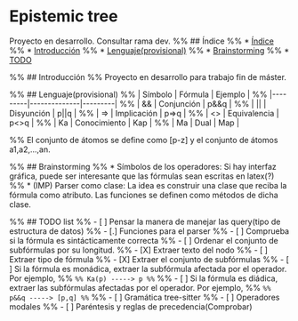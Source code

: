 # Epistemic tree
Proyecto en desarrollo. Consultar rama dev.
%% ## Índice
%% * [Índice](#índice)
%% * [Introducción](#introducción)
%% * [Lenguaje(provisional)](#lenguaje(provisional))
%% * [Brainstorming](#brainstorming)
%% * [TODO](#todo)

%% ## Introducción
%% Proyecto en desarrollo para trabajo fin de máster.

%% ## Lenguaje(provisional)
%% | Símbolo | Fórmula      | Ejemplo |
%% |---------|--------------|---------|
%% | &&      | Conjunción   | p&&q    |
%% | ||      | Disyunción   | p||q    |
%% | =>      | Implicación  | p=>q    |
%% | <>      | Equivalencia | p<>q    |
%% | Ka      | Conocimiento | Kap     |
%% | Ma      | Dual         | Map     |

%% El conjunto de átomos se define como [p-z] y el conjunto de átomos a1,a2,...,an.

%% ## Brainstorming
%% * Símbolos de los operadores: Si hay interfaz gráfica, puede ser interesante que las fórmulas sean escritas en latex(?)
%% * (IMP) Parser como clase: La idea es construir una clase que reciba la fórmula como atributo. Las funciones se definen como métodos de dicha clase.

%% ## TODO list
%% - [ ] Pensar la manera de manejar las query(tipo de estructura de datos)
%% - [.] Funciones para el parser
%% 	- [ ] Comprueba si la fórmula es sintácticamente correcta
%% 	- [ ] Ordenar el conjunto de subfórmulas por su longitud.
%% 	- [X] Extraer texto del nodo
%% 	- [ ] Extraer tipo de fórmula
%% 	- [X] Extraer el conjunto de subfórmulas
%% 	- [ ] Si la fórmula es monádica, extraer la subfórmula afectada por el operador. Por ejemplo,
%% ```
%% Ka(p) -----> p
%% ```
%% 	- [ ] Si la fórmula es diádica, extraer las subfórmulas afectadas por el operador. Por ejemplo,
%% ```
%% p&&q -----> [p,q]
%% ```
%% - [ ] Gramática tree-sitter
%% 	- [ ] Operadores modales
%% 	- [ ] Paréntesis y reglas de precedencia(Comprobar)

